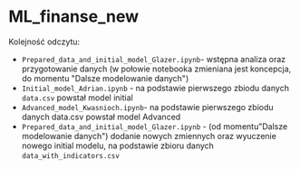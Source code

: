 # ML_finanse_new

Kolejność odczytu:
* `Prepared_data_and_initial_model_Glazer.ipynb`- wstępna analiza oraz przygotowanie danych (w połowie notebooka zmieniana jest koncepcja, do momentu "Dalsze modelowanie danych") 
* `Initial_model_Adrian.ipynb` - na podstawie pierwszego zbiodu danych `data.csv` powstał model initial
* `Advanced_model_Kwasnioch.ipynb`- na podstawie pierwszego zbiodu danych data.csv powstał model Advanced
* `Prepared_data_and_initial_model_Glazer.ipynb` - (od momentu"Dalsze modelowanie danych") dodanie nowych zmiennych oraz wyuczenie nowego initial modelu, na podstawie zbioru danych `data_with_indicators.csv`